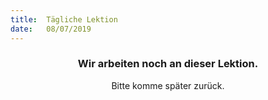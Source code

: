 ```yaml
---
title:  Tägliche Lektion
date:   08/07/2019
---
```


### <center>Wir arbeiten noch an dieser Lektion.</center>
<center>Bitte komme später zurück.</center>